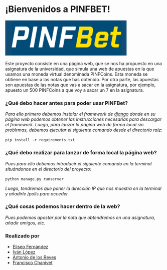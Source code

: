 # ¡Bienvenidos a PINFBET!

![alt text](https://github.com/Grupo22-PINF/PINFBet/blob/master/pictures/logo.png)

Este proyecto consiste en una página web, que se nos ha propuesto en una asignatura de la universidad, que simula una web de apuestas en la que usamos una moneda virtual denominada PINFCoins. Esta moneda se obtiene en base a las notas que has obtenido. Por otra parte, las apuestas son apuestas de las notas que vas a sacar en la asignatura, por ejemplo, apuesto un 500 PINFCoins a que voy a sacar un 7 en la asignatura.

### ¿Qué debo hacer antes para poder usar PINFBet?
_Para ello primero debemos instalar el framework de [django](https://www.djangoproject.com/download) donde en su página web podemos obtener las instrucciones necesarias para descargar el framework._
_Luego, para lanzar la página web de forma local sin problrmas, debemos ejecutar el siguiente comando desde el directorio raíz:_

  ``
  pip install -r requirements.txt
  ``
  
### ¿Qué debo realizar para lanzar de forma local la página web?
_Pues para ello debemos introducir el siguiente comando en la terminal situándonos en el directorio del proyecto:_

``
python manage.py runserver
``

_Luego, tendremos que poner la dirección IP que nos muestra en la terminal y añadirle /polls para acceder._

### ¿Qué cosas podemos hacer dentro de la web?
_Pues podemos apostar por la nota que obtendremos en una asignatura, añadir amigos, etc._

### Realizado por
  * [Eliseo Fernández](https://github.com/MijuZS)
  * [Iván López](https://github.com/PiroPlusPlus)
  * [Antonio de los Reyes](https://github.com/Renjian-Reyes)
  * [Francisco Chanivet](https://github.com/PaCoders)
